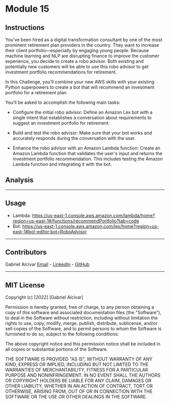 # Module 15

## Instructions
You’ve been hired as a digital transformation consultant by one of the most prominent retirement plan providers in the country. They want to increase their client portfolio—especially by engaging young people. Because machine learning and NLP are disrupting finance to improve the customer experience, you decide to create a robo advisor. Both existing and potentially new customers will be able to use this robo advisor to get investment portfolio recommendations for retirement.

In this Challenge, you’ll combine your new AWS skills with your existing Python superpowers to create a bot that will recommend an investment portfolio for a retirement plan.

You’ll be asked to accomplish the following main tasks:

- Configure the initial robo advisor: Define an Amazon Lex bot with a single intent that establishes a conversation about requirements to suggest an investment portfolio for retirement.

- Build and test the robo advisor: Make sure that your bot works and accurately responds during the conversation with the user.

- Enhance the robo advisor with an Amazon Lambda function: Create an Amazon Lambda function that validates the user's input and returns the investment portfolio recommendation. This includes testing the Amazon Lambda function and integrating it with the bot.

## Analysis

---

## Usage
- Lambda: https://us-east-1.console.aws.amazon.com/lambda/home?region=us-east-1#/functions/recommendPortfolio?tab=code
- Bot: https://us-east-1.console.aws.amazon.com/lex/home?region=us-east-1#bot-editor:bot=RoboAdvisor

---

## Contributors
Gabriel Alcivar
[Email](mailto:galcivar@galgomedia.com) - [LinkedIn](https://www.linkedin.com/in/gabriel-alcivar-aa83a710b/) - [GitHub](https://github.com/galcivar/)

---

## MIT License

Copyright (c) [2022] [Gabriel Alcivar]

Permission is hereby granted, free of charge, to any person obtaining a copy
of this software and associated documentation files (the "Software"), to deal
in the Software without restriction, including without limitation the rights
to use, copy, modify, merge, publish, distribute, sublicense, and/or sell
copies of the Software, and to permit persons to whom the Software is
furnished to do so, subject to the following conditions:

The above copyright notice and this permission notice shall be included in all
copies or substantial portions of the Software.

THE SOFTWARE IS PROVIDED "AS IS", WITHOUT WARRANTY OF ANY KIND, EXPRESS OR
IMPLIED, INCLUDING BUT NOT LIMITED TO THE WARRANTIES OF MERCHANTABILITY,
FITNESS FOR A PARTICULAR PURPOSE AND NONINFRINGEMENT. IN NO EVENT SHALL THE
AUTHORS OR COPYRIGHT HOLDERS BE LIABLE FOR ANY CLAIM, DAMAGES OR OTHER
LIABILITY, WHETHER IN AN ACTION OF CONTRACT, TORT OR OTHERWISE, ARISING FROM,
OUT OF OR IN CONNECTION WITH THE SOFTWARE OR THE USE OR OTHER DEALINGS IN THE
SOFTWARE.
